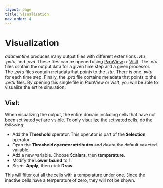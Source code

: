 ```yaml
---
layout: page
title: Visualization
nav_order: 4
---
```


# Visualization
*adamantine* produces many output files with different extensions *.vtu*,
*.pvtu*, and *.pvd*. These files can be opened using 
[ParaView](https://www.paraview.org/) or
[VisIt](https://visit-dav.github.io/visit-website/). The *.vtu* files contain
the output data for a given time step and a given processor. The *.pvtu* files
contain metadata that points to the *.vtu*. There is one *.pvtu* for each time
step. Finally, the *.pvd* file contains metadata that points to the *.pvtu*
files. By opening this single file in *ParaView* or *VisIt*, you will be able to
visualize the entire simulation.

## VisIt
When visualizing the output, the entire domain including cells that have not
been activated yet are visible. To only visualize the activated cells, do the
following:
 - Add the **Threshold** operator. This operator is part of the **Selection**
 operator.
 - Open the **Threshold operator attributes** and delete the default selected
 variable.
 - Add a new variable. Choose **Scalars**, then **temperature**.
 - Modify the **Lower bound** to 1.
 - Select **Apply**, then click **Draw**.

This will filter out all the cells with a temperature under one. Since the
inactive cells have a temperature of zero, they will not be shown.

